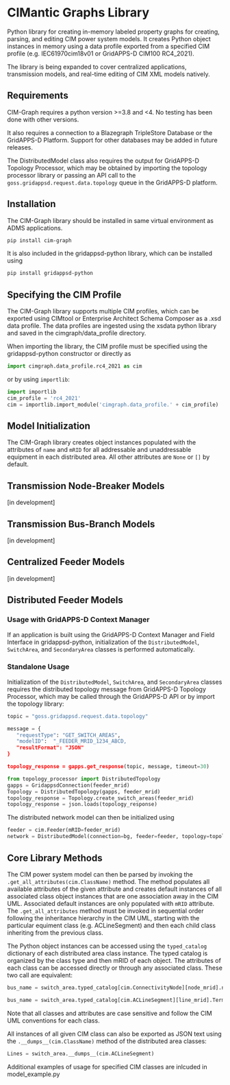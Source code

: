 # CIMantic Graphs Library

Python library for creating in-memory labeled property graphs for creating, parsing, and editing CIM power system models. It creates Python object instances in memory using a data profile exported from a specified CIM profile (e.g. IEC61970cim18v01 or GridAPPS-D CIM100 RC4_2021).

The library is being expanded to cover centralized applications, transmission models, and real-time editing of CIM XML models natively.

## Requirements

CIM-Graph requires a python version >=3.8 and <4. No testing has been done with other versions.

It also requires a connection to a Blazegraph TripleStore Database or the GridAPPS-D Platform. Support for other databases may be added in future releases.

The DistributedModel class also requires the output for GridAPPS-D Topology Processor, which may be obtained by importing the topology processor library or passing an API call to the `goss.gridappsd.request.data.topology` queue in the GridAPPS-D platform.

## Installation

The CIM-Graph library should be installed in same virtual environment as ADMS applications.

```bash
pip install cim-graph
```

It is also included in the gridappsd-python library, which can be installed using

```bash
pip install gridappsd-python
```

## Specifying the CIM Profile

The CIM-Graph library supports multiple CIM profiles, which can be exported using CIMtool or Enterprise Architect Schema Composer as a .xsd data profile. The data profiles are ingested using the xsdata python library and saved in the cimgraph/data_profile directory.

When importing the library, the CIM profile must be specified using the gridappsd-python constructor or directly as

```python
import cimgraph.data_profile.rc4_2021 as cim
```

or by using `importlib`:

```python
import importlib
cim_profile = 'rc4_2021'
cim = importlib.import_module('cimgraph.data_profile.' + cim_profile)
```

## Model Initialization

The CIM-Graph library creates object instances populated with the attributes of `name` and `mRID` for all addressable and unaddressable equipment in each distributed area. All other attributes are `None` or `[]` by default.

## Transmission Node-Breaker Models

[in development]

## Transmission Bus-Branch Models

[in development]

## Centralized Feeder Models

[in development]

## Distributed Feeder Models

### Usage with GridAPPS-D Context Manager

If an application is built using the GridAPPS-D Context Manager and Field Interface in gridappsd-python, initialization of the `DistributedModel`, `SwitchArea`, and `SecondaryArea` classes is performed automatically.

### Standalone Usage

Initialization of the `DistributedModel`, `SwitchArea`, and `SecondaryArea` classes requires the distributed topology message from GridAPPS-D Topology Processor, which may be called through the GridAPPS-D API or by import the topology library:

```python
topic = "goss.gridappsd.request.data.topology"

message = {
   "requestType": "GET_SWITCH_AREAS",
   "modelID":  "_FEEDER_MRID_1234_ABCD,
   "resultFormat": "JSON"
}

topology_response = gapps.get_response(topic, message, timeout=30)
```

```python
from topology_processor import DistributedTopology
gapps = GridappsdConnection(feeder_mrid)
Topology = DistributedTopology(gapps, feeder_mrid)
topology_response = Topology.create_switch_areas(feeder_mrid)
topology_response = json.loads(topology_response)
```

The distributed network model can then be initialized using

```python
feeder = cim.Feeder(mRID=feeder_mrid)
network = DistributedModel(connection=bg, feeder=feeder, topology=topology_response['feeders'])
```

## Core Library Methods

The CIM power system model can then be parsed by invoking the `.get_all_attributes(cim.ClassName)` method. The method populates all available attributes of the given attribute and creates default instances of all associated class object instances that are one association away in the CIM UML. Associated default instances are only populated with `mRID` attribute. The `.get_all_attributes` method must be invoked in sequential order following the inheritance hierarchy in the CIM UML, starting with the particular equiment class (e.g. ACLineSegment) and then each child class inheriting from the previous class.

The Python object instances can be accessed using the `typed_catalog` dictionary of each distributed area class instance. The typed catalog is organized by the class type and then mRID of each object. The attributes of each class can be accessed directly or through any associated class. These two call are equivalent:

```python
bus_name = switch_area.typed_catalog[cim.ConnectivityNode][node_mrid].name
```

```python
bus_name = switch_area.typed_catalog[cim.ACLineSegment][line_mrid].Terminals[0].ConnectivityNode.name
```

Note that all classes and attributes are case sensitive and follow the CIM UML conventions for each class.

All instances of all given CIM class can also be exported as JSON text using the `.__dumps__(cim.ClassName)` method of the distributed area classes:

```python
Lines = switch_area.__dumps__(cim.ACLineSegment)
```

Additional examples of usage for specified CIM classes are inlcuded in model_example.py
